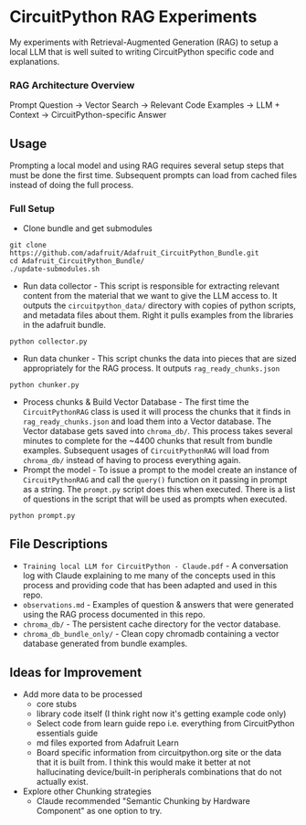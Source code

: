 # CircuitPython RAG Experiments
My experiments with Retrieval-Augmented Generation (RAG) to setup a local LLM that is well suited to writing CircuitPython specific code and explanations.


### RAG Architecture Overview
Prompt Question → Vector Search → Relevant Code Examples → LLM + Context → CircuitPython-specific Answer


## Usage
Prompting a local model and using RAG requires several setup steps that must be done the first time. Subsequent prompts can load from cached files instead of doing the full process.

### Full Setup

- Clone bundle and get submodules
```shell
git clone https://github.com/adafruit/Adafruit_CircuitPython_Bundle.git
cd Adafruit_CircuitPython_Bundle/
./update-submodules.sh
```
- Run data collector - This script is responsible for extracting relevant content from the material that we want to give the LLM access to. It outputs the `circuitpython_data/` directory with copies of python scripts, and metadata files about them. Right it pulls examples from the libraries in the adafruit bundle.
```shell
python collector.py
```
- Run data chunker - This script chunks the data into pieces that are sized appropriately for the RAG process. It outputs `rag_ready_chunks.json`
```shell
python chunker.py
```
- Process chunks & Build Vector Database - The first time the `CircuitPythonRAG` class is used it will process the chunks that it finds in `rag_ready_chunks.json` and load them into a Vector database. The Vector database gets saved into `chroma_db/`. This process takes several minutes to complete for the ~4400 chunks that result from bundle examples. Subsequent usages of `CircuitPythonRAG` will load from `chroma_db/` instead of having to process everything again.
- Prompt the model - To issue a prompt to the model create an instance of `CircuitPythonRAG` and call the `query()` function on it passing in prompt as a string. The `prompt.py` script does this when executed. There is a list of questions in the script that will be used as prompts when executed.
```shell
python prompt.py
```


## File Descriptions

- `Training local LLM for CircuitPython - Claude.pdf` - A conversation log with Claude explaining to me many of the concepts used in this process and providing code that has been adapted and used in this repo.
- `observations.md` - Examples of question & answers that were generated using the RAG process documented in this repo.
- `chroma_db/` - The persistent cache directory for the vector database.
- `chroma_db_bundle_only/` - Clean copy chromadb containing a vector database generated from bundle examples.


## Ideas for Improvement

- Add more data to be processed
  - core stubs
  - library code itself (I think right now it's getting example code only)
  - Select code from learn guide repo i.e. everything from CircuitPython essentials guide
  - md files exported from Adafruit Learn
  - Board specific information from circuitpython.org site or the data that it is built from. I think this would make it better at not hallucinating device/built-in peripherals combinations that do not actually exist.
- Explore other Chunking strategies
  - Claude recommended "Semantic Chunking by Hardware Component" as one option to try. 